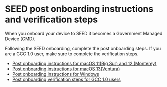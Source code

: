 # SEED post onboarding instructions and verification steps

When you onboard your device to SEED it becomes a Government Managed Device (GMD).

Following the SEED onboarding, complete the post onboarding steps. If you are a GCC 1.0 user, make sure to complete the verification steps.


- [Post onboarding instructions for macOS 11(Big Sur) and 12 (Monterey)](post-onboarding-instructions/mac-os)
- [Post onboarding instructions for macOS 13(Ventura)](post-onboarding-instructions/mac-os-13)
- [Post onboarding instructions for Windows](post-onboarding-instructions/windows)
- [Post onboarding verification steps for GCC 1.0 users](post-onboarding-instructions/gcc-1.0-users)

